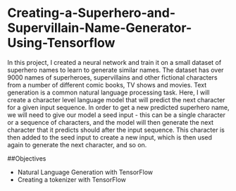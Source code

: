 # Creating-a-Superhero-and-Supervillain-Name-Generator-Using-Tensorflow
In this project, I created a neural network and train it on a small dataset of superhero names to learn to generate similar names. The dataset has over 9000 names of superheroes, supervillains and other fictional characters from a number of different comic books, TV shows and movies. Text generation is a common natural language processing task. Here, I will create a character level language model that will predict the next character for a given input sequence. In order to get a new predicted superhero name, we will need to give our model a seed input - this can be a single character or a sequence of characters, and the model will then generate the next character that it predicts should after the input sequence. This character is then added to the seed input to create a new input, which is then used again to generate the next character, and so on.

##Objectives
- Natural Language Generation with TensorFlow
- Creating a tokenizer with TensorFlow
